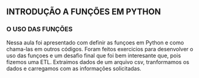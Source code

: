 ## INTRODUÇÃO A FUNÇÕES EM PYTHON

### O USO DAS FUNÇÕES

Nessa aula foi apresentado com definir as funçoes em Python e como chama-las em outros códigos. Foram feitos exercicios para desenvolver o uso das funçoes e um desafio final que foi bem interesante que, pois fizemos uma ETL. Extraimos dados de um arquivo csv, tranformamos os dados e carregamos com as informações solicitadas. 